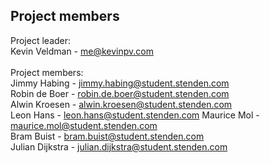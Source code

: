 ## Project members
Project leader:<br>
Kevin Veldman - me@kevinpv.com<br>
<br>
Project members:<br>
Jimmy Habing - jimmy.habing@student.stenden.com<br>
Robin de Boer - robin.de.boer@student.stenden.com<br>
Alwin Kroesen - alwin.kroesen@student.stenden.com<br>
Leon Hans - leon.hans@student.stenden.com
Maurice Mol - maurice.mol@student.stenden.com<br>
Bram Buist - bram.buist@student.stenden.com<br>
Julian Dijkstra - julian.dijkstra@student.stenden.com
